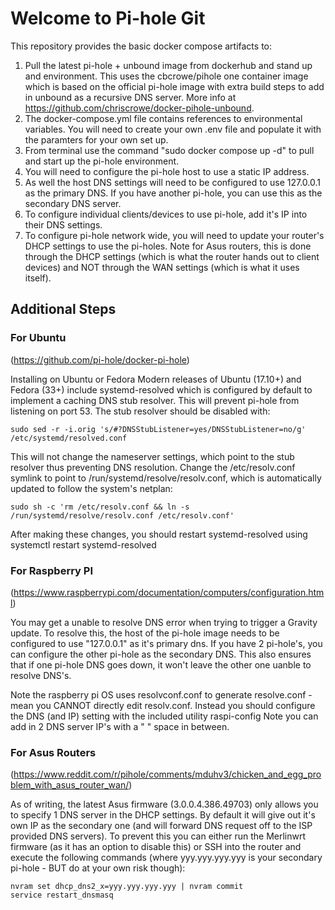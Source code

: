 # Welcome to Pi-hole Git

This repository provides the basic docker compose artifacts to:

1.  Pull the latest pi-hole + unbound image from dockerhub and stand up and environment.  This uses the cbcrowe/pihole one container image which is based on the official pi-hole image with extra build steps to add in unbound as a recursive DNS server.  More info at https://github.com/chriscrowe/docker-pihole-unbound.
2.  The docker-compose.yml file contains references to environmental variables. You will need to create your own .env file and populate it with the paramters for your own set up.
3.  From terminal use the command "sudo docker compose up -d" to pull and start up the pi-hole environment.
4.  You will need to configure the pi-hole host to use a static IP address.  
5.  As well the host DNS settings will need to be configured to use 127.0.0.1 as the primary DNS.  If you have another pi-hole, you can use this as the secondary DNS server.
6.  To configure individual clients/devices to use pi-hole, add it's IP into their DNS settings.
7.  To configure pi-hole network wide, you will need to update your router's DHCP settings to use the pi-holes.  Note for Asus routers, this is done through the DHCP settings (which is what the router hands out to client devices) and NOT through the WAN settings (which is what it uses itself).  

## Additional Steps

### For Ubuntu
(https://github.com/pi-hole/docker-pi-hole)

Installing on Ubuntu or Fedora
Modern releases of Ubuntu (17.10+) and Fedora (33+) include systemd-resolved which is configured by default to implement a caching DNS stub resolver. This will prevent pi-hole from listening on port 53. The stub resolver should be disabled with: 

    sudo sed -r -i.orig 's/#?DNSStubListener=yes/DNSStubListener=no/g' /etc/systemd/resolved.conf

This will not change the nameserver settings, which point to the stub resolver thus preventing DNS resolution. Change the /etc/resolv.conf symlink to point to /run/systemd/resolve/resolv.conf, which is automatically updated to follow the system's netplan:

    sudo sh -c 'rm /etc/resolv.conf && ln -s /run/systemd/resolve/resolv.conf /etc/resolv.conf' 
    
After making these changes, you should restart systemd-resolved using systemctl restart systemd-resolved

### For Raspberry PI
(https://www.raspberrypi.com/documentation/computers/configuration.html)

You may get a unable to resolve DNS error when trying to trigger a Gravity update.  To resolve this, the host of the pi-hole image needs to be configured to use "127.0.0.1" as it's primary dns.  If you have 2 pi-hole's, you can configure the other pi-hole as the secondary DNS.  This also ensures that if one pi-hole DNS goes down, it won't leave the other one uanble to resolve DNS's.

Note the raspberry pi OS uses resolvconf.conf to generate resolve.conf - mean you CANNOT directly edit resolv.conf.  Instead you should configure the DNS (and IP) setting with the included utility raspi-config   Note you can add in 2 DNS server IP's with a " " space in between.

### For Asus Routers
(https://www.reddit.com/r/pihole/comments/mduhv3/chicken_and_egg_problem_with_asus_router_wan/)

As of writing, the latest Asus firmware (3.0.0.4.386.49703) only allows you to specify 1 DNS server in the DHCP settings.  By default it will give out it's own IP as the secondary one (and will forward DNS request off to the ISP provided DNS servers).  To prevent this you can either run the Merlinwrt firmware (as it has an option to disable this) or SSH into the router and execute the following commands (where yyy.yyy.yyy.yyy is your secondary pi-hole - BUT do at your own risk though):

    nvram set dhcp_dns2_x=yyy.yyy.yyy.yyy | nvram commit
    service restart_dnsmasq

